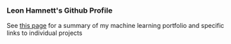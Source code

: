 ### Leon Hamnett's Github Profile
See [this page](https://lhamnett.github.io/) for a summary of my machine learning portfolio and specific links to individual projects

